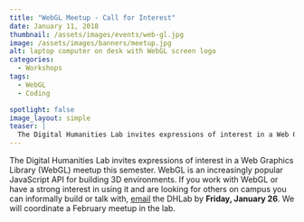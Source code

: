 ```yaml
---
title: "WebGL Meetup - Call for Interest"
date: January 11, 2018
thumbnail: /assets/images/events/web-gl.jpg
image: /assets/images/banners/meetup.jpg
alt: laptop computer on desk with WebGL screen logo
categories:
  - Workshops
tags:
  - WebGL
  - Coding

spotlight: false
image_layout: simple
teaser: |
  The Digital Humanities Lab invites expressions of interest in a Web Graphics Library (WebGL) meetup this semester. 
---
```


The Digital Humanities Lab invites expressions of interest in a Web Graphics Library (WebGL) meetup this semester. WebGL is an increasingly popular JavaScript API for building 3D environments. If you work with WebGL or have a strong interest in using it and are looking for others on campus you can informally build or talk with, [email](mailto:dhlab@yale.edu?subject=Web%20GL) the DHLab by <b>Friday, January 26</b>. We will coordinate a February meetup in the lab. 